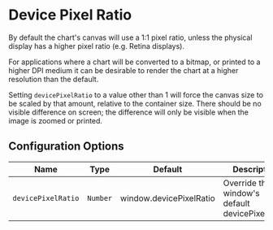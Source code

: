 # Device Pixel Ratio

By default the chart's canvas will use a 1:1 pixel ratio, unless the physical display has a higher pixel ratio (e.g. Retina displays).

For applications where a chart will be converted to a bitmap, or printed to a higher DPI medium it can be desirable to render the chart at a higher resolution than the default.

Setting `devicePixelRatio` to a value other than 1 will force the canvas size to be scaled by that amount, relative to the container size. There should be no visible difference on screen; the difference will only be visible when the image is zoomed or printed.

## Configuration Options

| Name               | Type     | Default                 | Description                                     |
| ------------------ | -------- | ----------------------- | ----------------------------------------------- |
| `devicePixelRatio` | `Number` | window.devicePixelRatio | Override the window's default devicePixelRatio. |
